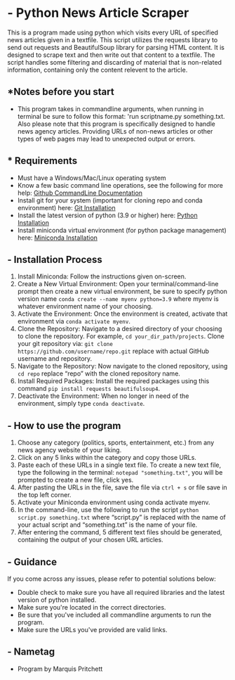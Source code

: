# - Python News Article Scraper

This is a program made using python which visits every URL of specified news articles given in a textfile. This script utilizes the requests library to send out requests and BeautifulSoup library for parsing HTML content. It is designed to scrape text and then write out that content to a textfile. The script handles some filtering and discarding of material that is non-related information, containing only the content relevent to the article. 
## *Notes before you start
- This program takes in commandline arguments, when running in terminal be sure to follow this format: 'run scriptname.py something.txt. Also please note that this program is specifically designed to handle news agency articles. Providing URLs of non-news articles or other types of web pages may lead to unexpected output or errors.

## * Requirements

* Must have a Windows/Mac/Linux operating system
* Know a few basic command line operations, see the following for more help: [Github CommandLine Documentation](https://docs.github.com/en/github-cli/github-cli/quickstart)
* Install git for your system (important for cloning repo and conda environment) here: [Git Installation](https://git-scm.com/book/en/v2/Getting-Started-Installing-Git)
* Install the latest version of python (3.9 or higher) here: [Python Installation](https://www.python.org/downloads/)
* Install miniconda virtual environment (for python package management) here: [Miniconda Installation](https://docs.anaconda.com/free/miniconda/miniconda-install/)

## - Installation Process

1. Install Miniconda: Follow the instructions given on-screen.
2. Create a New Virtual Environment: Open your terminal/command-line prompt then create a new virtual environment, be sure to specify python version name ```conda create --name myenv python=3.9``` where myenv is whatever environment name of your choosing.
3. Activate the Environment: Once the environment is created, activate that environment via ```conda activate myenv```.
4. Clone the Repository: Navigate to a desired directory of your choosing to clone the repository. For example, ```cd your_dir_path/projects```. Clone your git repository via: ```git clone https://github.com/username/repo.git``` replace with actual GitHub username and repository.
5. Navigate to the Repository: Now navigate to the cloned repository, using ```cd repo``` replace “repo” with the cloned repository name.
6. Install Required Packages: Install the required packages using this command ```pip install requests beautifulsoup4```.
7. Deactivate the Environment: When no longer in need of the environment, simply type ```conda deactivate```.

## - How to use the program

1. Choose any category (politics, sports, entertainment, etc.) from any news agency website of your liking.
2. Click on any 5 links within the category and copy those URLs.
3. Paste each of these URLs in a single text file. To create a new text file, type the following in the terminal: ```notepad "something.txt"```, you will be prompted to create a new file, click yes.
4. After pasting the URLs in the file, save the file via ```ctrl + s``` or file save in the top left corner.
5. Activate your Miniconda environment using conda activate myenv.
6. In the command-line, use the following to run the script ```python script.py something.txt``` where “script.py” is replaced with the name of your actual script and “something.txt” is the name of your file.
7. After entering the command, 5 different text files should be generated, containing the output of your chosen URL articles.

## - Guidance

If you come across any issues, please refer to potential solutions below:

* Double check to make sure you have all required libraries and the latest version of python installed.
* Make sure you're located in the correct directories.
* Be sure that you've included all commandline arguments to run the program.
* Make sure the URLs you've provided are valid links.


## - Nametag

- Program by Marquis Pritchett